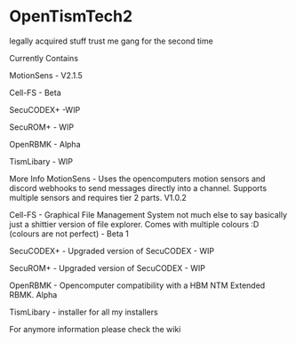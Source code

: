 # OpenTismTech2
legally acquired stuff trust me gang for the second time

Currently Contains

MotionSens - V2.1.5

Cell-FS - Beta

SecuCODEX+ -WIP

SecuROM+ - WIP

OpenRBMK - Alpha

TismLibary - WIP

More Info
MotionSens - Uses the opencomputers motion sensors and discord webhooks to send messages directly into a channel. Supports multiple sensors and requires tier 2 parts. V1.0.2

Cell-FS - Graphical File Management System not much else to say basically just a shittier version of file explorer. Comes with multiple colours :D (colours are not perfect) - Beta 1

SecuCODEX+ - Upgraded version of SecuCODEX - WIP

SecuROM+ - Upgraded version of SecuCODEX - WIP

OpenRBMK - Opencomputer compatibility with a HBM NTM Extended RBMK. Alpha

TismLibary - installer for all my installers

For anymore information please check the wiki
